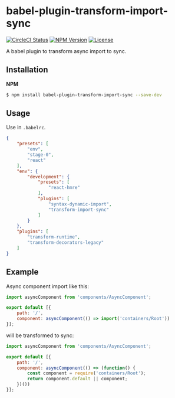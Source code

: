 # babel-plugin-transform-import-sync

[![CircleCI Status][circleci-image]][circleci-url]
[![NPM Version][npm-image]][npm-url]
[![License][license-image]][npm-url]

[circleci-image]: https://circleci.com/gh/fatalxiao/babel-plugin-transform-import-sync.svg?style=shield&circle-token=:circle-token
[circleci-url]: https://circleci.com/gh/fatalxiao/babel-plugin-transform-import-sync
[npm-image]: https://img.shields.io/npm/v/babel-plugin-transform-import-sync.svg?style=flat-square
[npm-url]: https://npmjs.org/package/babel-plugin-transform-import-sync
[license-image]: https://img.shields.io/npm/l/babel-plugin-transform-import-sync.svg?style=flat-square

A babel plugin to transform async import to sync.

## Installation

**NPM**

```bash
$ npm install babel-plugin-transform-import-sync --save-dev
```

## Usage

Use in `.babelrc`.

```json
{
    "presets": [
        "env",
        "stage-0",
        "react"
    ],
    "env": {
        "development": {
            "presets": [
                "react-hmre"
            ],
            "plugins": [
                "syntax-dynamic-import",
                "transform-import-sync"
            ]
        }
    },
    "plugins": [
        "transform-runtime",
        "transform-decorators-legacy"
    ]
}
```

## Example

Async component import like this:

```js
import asyncComponent from 'components/AsyncComponent';

export default [{
    path: '/',
    component: asyncComponent(() => import('containers/Root'))
}];
```

will be transformed to sync:

```js
import asyncComponent from 'components/AsyncComponent';

export default [{
    path: '/',
    component: asyncComponent(() => (function() {
        const component = require('containers/Root');
        return component.default || component;
    })())
}];
```